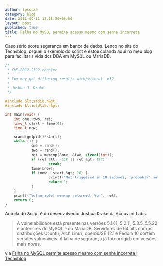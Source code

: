 ```yaml
---
author: lpsouza
category: blog
date: 2012-06-11 12:08:50+00:00
layout: post
published: true
title: Falha no MySQL permite acesso mesmo com senha incorreta
---
```


Caso sério sobre segurança em banco de dados. Lendo no site do Tecnoblog, peguei o exemplo do script e estou colando aqui no meu blog para facilitar a vida dos DBA em MySQL ou MariaDB.

```c
/*
 * CVE-2012-2122 checker
 *
 * You may get differing results with/without -m32
 *
 * Joshua J. Drake
 */

#include &lt;stdio.h&gt;
#include &lt;stdlib.h&gt;

int main(void) {
    int one, two, ret;
    time_t start = time(0);
    time_t now;

    srand(getpid()*start);
    while (1) {
            one = rand();
            two = rand();
            ret = memcmp(&one, &two, sizeof(int));
            if (ret &lt; -128 || ret &gt; 127)
                    break;
            time(&now);
            if (now - start &gt; 10) {
                    printf("Not triggered in 10 seconds, *probably* not vulnerable..n");
                    return 1;
            }
    }
    printf("Vulnerable! memcmp returned: %dn", ret);
    return 0;
}
```

Autoria do Script é do desenvolvedor Joshua Drake da Accuvant Labs.

> A vulnerabilidade está presente nas versões 5.1.61, 5.2.11, 5.3.5, 5.5.22 e anteriores do MySQL e do MariaDB. Servidores de 64 bits com as distribuições Ubuntu, Arch Linux, openSUSE 12.1 e Fedora 16 contêm versões vulneráveis. A falha de segurança já foi corrigida em versões mais novas.

via [Falha no MySQL permite acesso mesmo com senha incorreta | Tecnoblog](http://tecnoblog.net/103828/falha-seguranca-mysql/).